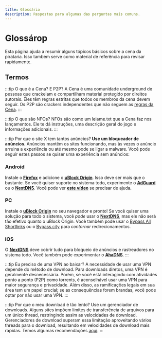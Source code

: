 ```yaml
---
title: Glossário
description: Respostas para algumas das perguntas mais comuns.
---
```


# Glossárop

Esta página ajuda a resumir alguns tópicos básicos sobre a cena da pirataria. Isso também serve como
material de referência para revisar rapidamente.

## Termos

:::tip O que é a Cena? E P2P?
A Cena é uma comunidade underground de pessoas que crackeiam e
compartilham material protegido por direitos autorais. Eles têm regras estritas que todos os membros
da cena devem seguir. Os P2P são crackers independentes que não seguem as [regras da Cena](https://scenerules.org).
:::

:::tip O que são NFOs?
NFOs são como um leiame.txt que a Cena faz nos lançamentos. Ele te dá
instruções, uma descrição geral do jogo e informações adicionais.
:::

:::tip Por que o site X tem tantos anúncios?
**Use um bloqueador de anúncios**. Anúncios mantêm os
sites funcionando, mas às vezes o anúncio arruina a experiência ou até mesmo pode se ligar a malware.
Você pode seguir estes passos se quiser uma experiência sem anúncios:

### Android

Instale o [**Firefox**](https://play.google.com/store/apps/details?id=org.mozilla.firefox) e
adicione o [**uBlock Origin**](https://addons.mozilla.org/android/addon/ublock-origin). Isso deve
ser mais que o bastante. Se você quiser suporte no sistema todo, experimente o
[**AdGuard**](https://adguard.com/adguard-android/overview.html) ou o
[**NextDNS**](https://nextdns.io). Você pode ver [**este vídeo**](https://youtu.be/WUG57ynLb8I) se
precisar de ajuda.

### PC

Instale o [**uBlock Origin**](https://ublockorigin.com) no seu navegador e pronto! Se você quiser
uma solução para todo o sistema, você _pode_ usar o [**NextDNS**](https://nextdns.io), mas ele não
será tão efetivo quanto o uBlock Origin. Você também pode usar o
[Bypass All Shortlinks](https://codeberg.org/Amm0ni4/bypass-all-shortlinks-debloated) ou
o [Bypass.city](https://bypass.city) para _contornar_ redirecionamentos.

### iOS

O [**NextDNS**](https://nextdns.io) deve cobrir tudo para bloqueio de anúncios e rastreadores no sistema todo. Você
também pode experimentar o [**AhaDNS**](https://ahadns.com).
:::

:::tip Eu preciso de uma VPN ao baixar?
A necessidade de usar uma VPN depende do método de download. Para downloads diretos, uma VPN é geralmente desnecessária.
Porém, se você está interagindo com atividades ponto a ponto (P2P) como torrents, é aconselhável usar uma VPN para maior
segurança e privacidade. Além disso, as ramificações legais em sua área tem um papel crucial; se as consequências forem
brandas, vocẽ pode optar por não usar uma VPN.
:::

:::tip Por que o meu download é tão lento?
Use um gerenciador de downloads. Alguns sites impõem
limites de transferência de arquivos para um único thread, restringindo assim as velocidades de
download. Gerenciadores de download superam essa limitação aproveitando vários threads para o
download, resultando em velocidades de download mais rápidas. Temos algumas recomendações
[aqui](useful.md).
:::

